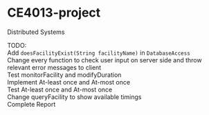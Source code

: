 # CE4013-project
Distributed Systems

TODO: <br/>
Add `doesFacilityExist(String facilityName)` in `DatabaseAccess` <br/>
Change every function to check user input on server side and throw relevant error messages to client <br/>
Test monitorFacility and modifyDuration <br/>
Implement At-least once and At-most once <br/>
Test At-least once and At-most once <br/>
Change queryFacility to show available timings <br/>
Complete Report <br/>
